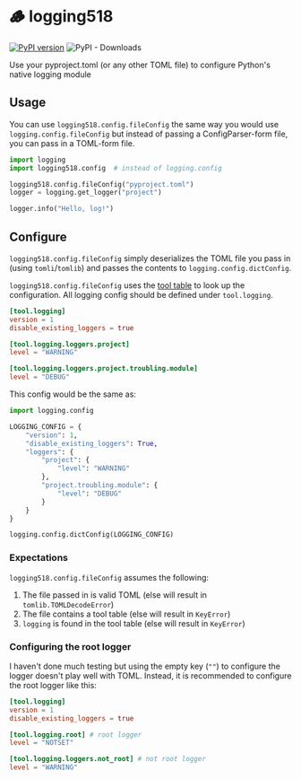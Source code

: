 # 🪵 logging518

[![PyPI version](https://badge.fury.io/py/logging518.svg)](https://badge.fury.io/py/logging518) ![PyPI - Downloads](https://img.shields.io/pypi/dm/logging518)

Use your pyproject.toml (or any other TOML file) to configure Python's native logging module

## Usage

You can use `logging518.config.fileConfig` the same way you would use `logging.config.fileConfig` but instead of passing a ConfigParser-form file, you can pass in a TOML-form file.

```python
import logging
import logging518.config  # instead of logging.config

logging518.config.fileConfig("pyproject.toml")
logger = logging.get_logger("project")

logger.info("Hello, log!")
```

## Configure

`logging518.config.fileConfig` simply deserializes the TOML file you pass in (using `tomli`/`tomlib`) and passes the contents to `logging.config.dictConfig`.

`logging518.config.fileConfig` uses the [tool table](https://peps.python.org/pep-0518/#tool-table) to look up the configuration. All logging config should be defined under `tool.logging`.

```toml
[tool.logging]
version = 1
disable_existing_loggers = true

[tool.logging.loggers.project]
level = "WARNING"

[tool.logging.loggers.project.troubling.module]
level = "DEBUG"
```

This config would be the same as:

```python
import logging.config

LOGGING_CONFIG = {
    "version": 1,
    "disable_existing_loggers": True,
    "loggers": {
        "project": {
            "level": "WARNING"
        },
        "project.troubling.module": {
            "level": "DEBUG"
        }
    }
}

logging.config.dictConfig(LOGGING_CONFIG)
```

### Expectations

`logging518.config.fileConfig` assumes the following:

1. The file passed in is valid TOML (else will result in `tomlib.TOMLDecodeError`)
2. The file contains a tool table (else will result in `KeyError`)
3. `logging` is found in the tool table (else will result in `KeyError`)

### Configuring the root logger

I haven't done much testing but using the empty key (`""`) to configure the logger doesn't play well with TOML. Instead, it is recommended to configure the root logger like this:

```toml
[tool.logging]
version = 1
disable_existing_loggers = true

[tool.logging.root] # root logger
level = "NOTSET"

[tool.logging.loggers.not_root] # not root logger
level = "WARNING"
```
